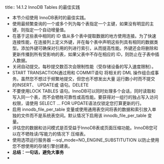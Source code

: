 title:: 14.1.2 InnoDB Tables 的最佳实践

- 本节介绍使用 InnoDB表时的最佳实践。
- 使用最频繁查询的一个或多个列为每个表指定一个主键，如果没有明显的主键，则指定一个自动增量值。
- 在基于这些表中相同的 ID 值从多个表中提取数据的地方使用连接。为了快速连接性能，在连接列上定义外键，并在每个表中声明这些列具有相同的数据类型。添加外键可确保对引用的列进行索引，从而提高性能。外键还会将删除和更新传播到所有受影响的表，如果父表中不存在相应的 ID，则防止在子表中插入数据。
- 关闭自动提交。每秒提交数百次会限制性能（受存储设备的写入速度限制）。
- START TRANSACTION通过用和 COMMIT语句 将相关的 DML 操作组合成事务。虽然您不想过于频繁地提交，但您也不想发出大量 运行数小时而不提交 的INSERT、 UPDATE或 语句。DELETE
- 不要使用LOCK TABLES 语句。InnoDB可以同时处理多个会话，同时读取和写入同一个表，而不会牺牲可靠性或高性能。要获得对一组行的独占写入访问权限，请使用 SELECT ... FOR UPDATE语法仅锁定您打算更新的行。
- 启用 innodb_file_per_table 变量或使用通用表空间将表的数据和索引放入单独的文件而不是系统表空间。默认情况下启用该 innodb_file_per_table 变量。
- 评估您的数据和访问模式是否受益于InnoDB表或页面压缩功能。InnoDB您可以在不牺牲读/写能力的情况下 压缩表。
- 使用选项运行服务器 --sql_mode=NO_ENGINE_SUBSTITUTION 以防止使用您不想使用的存储引擎创建表。
- **总结：一句话，避免大事务**
-